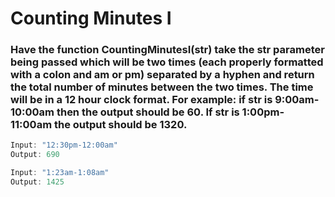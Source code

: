 # Counting Minutes I

### Have the function CountingMinutesI(str) take the str parameter being passed which will be two times (each properly formatted with a colon and am or pm) separated by a hyphen and return the total number of minutes between the two times. The time will be in a 12 hour clock format. For example: if str is 9:00am-10:00am then the output should be 60. If str is 1:00pm-11:00am the output should be 1320.

```java
Input: "12:30pm-12:00am"
Output: 690

Input: "1:23am-1:08am"
Output: 1425
```